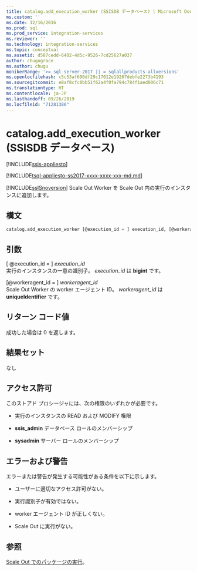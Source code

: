 ```yaml
---
title: catalog.add_execution_worker (SSISDB データベース) | Microsoft Docs
ms.custom: ''
ms.date: 12/16/2016
ms.prod: sql
ms.prod_service: integration-services
ms.reviewer: ''
ms.technology: integration-services
ms.topic: conceptual
ms.assetid: d587cedd-6402-4d5c-9526-7cd25627a037
author: chugugrace
ms.author: chugu
monikerRange: '>= sql-server-2017 || = sqlallproducts-allversions'
ms.openlocfilehash: c5c53af690df29c17012e19267debfe2273b4193
ms.sourcegitcommit: e8af8cfc0bb51f62a4f0fa794c784f1aed006c71
ms.translationtype: HT
ms.contentlocale: ja-JP
ms.lasthandoff: 09/26/2019
ms.locfileid: "71281386"
---
```

# <a name="catalogadd_execution_worker-ssisdb-database"></a>catalog.add_execution_worker (SSISDB データベース)

[!INCLUDE[ssis-appliesto](../../includes/ssis-appliesto-ssvrpluslinux-asdb-asdw-xxx.md)]


[!INCLUDE[tsql-appliesto-ss2017-xxxx-xxxx-xxx-md.md](../../includes/tsql-appliesto-ss2017-xxxx-xxxx-xxx-md.md)]

[!INCLUDE[ssISnoversion](../../includes/ssisnoversion-md.md)] Scale Out Worker を Scale Out 内の実行のインスタンスに追加します。

## <a name="syntax"></a>構文

```sql
catalog.add_execution_worker [@execution_id = ] execution_id, [@workeragent_id = ] workeragent_id
```

## <a name="arguments"></a>引数
[ @execution_id = ] *execution_id*  
 実行のインスタンスの一意の識別子。 *execution_id* は **bigint** です。  
 
[@workeragent_id = ] *workeragent_id*  
Scale Out Worker の worker エージェント ID。 *workeragent_id* は **uniqueIdentifier** です。

## <a name="return-code-value"></a>リターン コード値  
 成功した場合は 0 を返します。  
  
## <a name="result-sets"></a>結果セット  
 なし  

## <a name="permissions"></a>アクセス許可  
 このストアド プロシージャには、次の権限のいずれかが必要です。  
  
-   実行のインスタンスの READ および MODIFY 権限  
  
-   **ssis_admin** データベース ロールのメンバーシップ  
  
-   **sysadmin** サーバー ロールのメンバーシップ  
 
## <a name="errors-and-warnings"></a>エラーおよび警告  
 エラーまたは警告が発生する可能性がある条件を以下に示します。  
 
- ユーザーに適切なアクセス許可がない。

- 実行識別子が有効ではない。

- worker エージェント ID が正しくない。

- Scale Out に実行がない。

## <a name="see-also"></a>参照
[Scale Out でのパッケージの実行](~/integration-services/scale-out/run-packages-in-integration-services-ssis-scale-out.md)。

